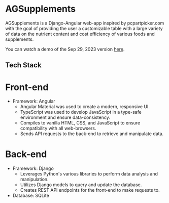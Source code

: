 # AGSupplements

AGSupplements is a Django-Angular web-app inspired by pcpartpicker.com with the goal of providing the user a customizable table with a large variety of data on the nutrient content and cost efficiency of various foods and supplements.

You can watch a demo of the Sep 29, 2023 version [here](https://www.youtube.com/watch?v=kDdmkBIMOy0).

## Tech Stack
# Front-end
* Framework: Angular
  * Angular Material was used to create a modern, responsive UI.
  * TypeScript was used to develop JavaScript in a type-safe environment and ensure data-consistency.
  * Compiles to vanilla HTML, CSS, and JavaScript to ensure compatibility with all web-browsers.
  * Sends API requests to the back-end to retrieve and manipulate data.
# Back-end 
* Framework: Django
  * Leverages Python's various libraries to perform data analysis and manipulation.
  * Utilizes Django models to query and update the database.
  * Creates REST API endpoints for the front-end to make requests to.
* Database: SQLite
